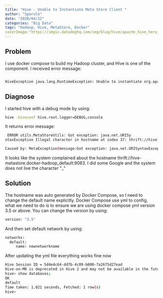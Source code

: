 ```yaml
---
title: "Hive - Unable to Instantiate Meta Store Client "
author: "Sporule"
date: "2020/04/12"
categories: "Big Data"
tags: "Hadoop, Hive, MetaStore, Docker"
coverImage:"https://imgix.datadoghq.com/img/blog/hive/apache_hive_hero_final-01.png"
---
```


## Problem

I use docker compose to build my Hadoop cluster, and Hive is one of the component. I received error message:

```bash

HiveException java.lang.RuntimeException: Unable to instantiate org.apache.hadoop.hive.ql.metadata.SessionHiveMetaStoreClient

```

## Diagnose

I started hive with a debug mode by using:

```bash
hive -hiveconf hive.root.logger=DEBUG,console
```

It returns error message:

```bash
 ERROR utils.MetaStoreUtils: Got exception: java.net.URISy
ntaxException Illegal character in hostname at index 37: thrift://hive-metastore.docker-hadoop_default:9083

Caused by: MetaException(message:Got exception: java.net.URISyntaxException Illegal character in hostname at index 37: thrift://hive-metastore.docker-hadoop_default:9083)
```
It looks like the system complained about the hostname  thrift://hive-metastore.docker-hadoop_default:9083.
I did some Google and the system does not live the character "_"

## Solution

The hostname was auto generated by Docker Compose, so I need to change the default name explicitly.
Docker Compose use yml to config, what we need to do is to ensure we are using docker compose yml version 3.5 or above.
You can change the version by using:

```bash
version: "3.5"
```

And then set default network by using:

```bash
networks:
  default:
     name: newnetworkname
```

After updating the yml file everything works fine now

```bash
Hive Session ID = 5d4e4c64-dd7b-4c09-b000-7a2675d27ead
Hive-on-MR is deprecated in Hive 2 and may not be available in the future versions. Consider using a different execution engine (i.e. spark, tez) or using Hive 1.X releases.
hive> show databases;
OK
default
Time taken: 1.021 seconds, Fetched: 1 row(s)
hive>
```